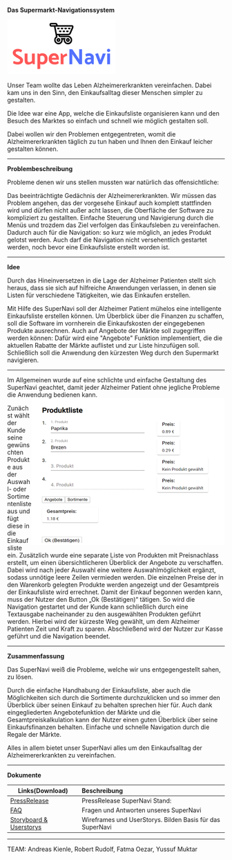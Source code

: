 **Das Supermarkt-Navigationssystem**

![SuperNavi Logo](/src/src/assets/SuperNavi.png "SuperNavi")



Unser Team wollte das Leben Alzheimererkrankten vereinfachen. Dabei kam uns
in den Sinn, den Einkaufsalltag dieser Menschen simpler zu gestalten.

Die Idee war eine App, welche die Einkaufsliste organisieren kann und den
Besuch des Marktes so einfach und schnell wie möglich gestalten soll.

Dabei wollen wir den Problemen entgegentreten, womit die Alzheimererkrankten täglich
zu tun haben und Ihnen den Einkauf leicher gestalten können. 


----


**Problembeschreibung**

Probleme denen wir uns stellen mussten war natürlich das offensichtliche:

Das beeinträchtigte Gedächnis der Alzheimererkrankten. Wir müssen das Problem
angehen, das der vorgesehe Einkauf auch komplett stattfinden wird und dürfen 
nicht außer acht lassen, die Oberfläche der Software zu kompliziert zu gestallten.
Einfache Steuerung und Navigierung durch die Menüs und trozdem das Ziel verfolgen
das Einkaufsleben zu vereinfachen.
Dadurch auch für die Navigation: so kurz wie möglich, an jedes Produkt gelotst werden.
Auch darf die Navigation nicht versehentlich gestartet werden, noch bevor eine 
Einkaufsliste erstellt worden ist.

---

**Idee**


Durch das Hineinversetzen in die Lage der Alzheimer Patienten stellt sich heraus, dass sie sich auf 
hilfreiche Anwendungen verlassen, in denen sie Listen für verschiedene Tätigkeiten, wie das 
Einkaufen erstellen.  

Mit Hilfe des SuperNavi soll der Alzheimer Patient mühelos eine intelligente Einkaufsliste erstellen 
können. Um Überblick über die Finanzen zu schaffen, soll die Software im vornherein die 
Einkaufskosten der eingegebenen Produkte ausrechnen. Auch auf Angebote der Märkte soll zugegriffen 
werden können: Dafür wird eine "Angebote" Funktion implementiert, die die aktuellen Rabatte der 
Märkte auflistet und zur Liste hinzufügen soll. 
Schließlich soll die Anwendung den kürzesten Weg durch den Supermarkt navigieren.

---

Im Allgemeinen wurde auf eine schlichte und einfache Gestaltung des SuperNavi geachtet, damit jeder 
Alzheimer Patient ohne jegliche Probleme die Anwendung bedienen kann.<img align="right" src="/src/src/assets/Einkaufsliste2.0.png">



Zunächst wählt der Kunde seine gewünschten Produkte aus der Auswahl- oder Sortimentenliste aus und  
fügt diese in die Einkaufsliste ein. Zusätzlich wurde eine separate Liste von Produkten mit 
Preisnachlass erstellt, um einen übersichtlicheren Überblick der Angebote zu verschaffen. 
Dabei wird nach jeder Auswahl eine weitere Auswahlmöglichkeit ergänzt, sodass unnötige leere Zeilen 
vermieden werden.  Die einzelnen Preise der in den Warenkorb gelegten Produkte werden angezeigt und 
der Gesamtpreis der Einkaufsliste wird errechnet.
Damit der Einkauf begonnen werden kann, muss der Nutzer den Button „Ok (Bestätigen)“ tätigen. So 
wird die Navigation gestartet und der Kunde kann schließlich durch eine Textausgabe nacheinander zu 
den ausgewählten Produkten geführt werden. Hierbei wird der kürzeste Weg gewählt, um dem Alzheimer 
Patienten Zeit und Kraft zu sparen.
Abschließend wird der Nutzer zur Kasse geführt und die Navigation beendet.

---

**Zusammenfassung**

Das SuperNavi weiß die Probleme, welche wir uns entgegengestellt sahen, zu lösen.


Durch die einfache Handhabung der Einkaufsliste, aber auch 
die Möglichkeiten sich durch die Sortimente durchzuklicken und so immer den 
Überblick über seinen Einkauf zu behalten sprechen hier für.
Auch dank eingegliederten Angebotefunktion der Märkte und die Gesamtpreiskalkulation
kann der Nutzer einen guten Überblick über seine Einkaufsfinanzen behalten.
Einfache und schnelle Navigation durch die Regale der Märkte.

Alles in allem bietet unser SuperNavi alles um den Einkaufsalltag der
Alzheimererkrankten zu vereinfachen.

-----

**Dokumente**

|Links(Download) |Beschreibung                            |
|-------------|:---------------------------------------|
|[PressRelease](https://gitlab.lrz.de/swe1ws20192020/g8/raw/master/documents/Pressrelease.docx?inline=false) |PressRelease SuperNavi Stand:           |
|[FAQ](https://gitlab.lrz.de/swe1ws20192020/g8/raw/master/documents/FAQ%20G8%2007.11.2019.pdf?inline=false)         | Fragen und Antworten unseres SuperNavi |
|[Storyboard & Userstorys](https://gitlab.lrz.de/swe1ws20192020/g8/raw/master/documents/Wireframes%20und%20Userstorys%20(1).pdf?inline=false)  | Wireframes und UserStorys. Bilden Basis für das SuperNavi           |
-----


TEAM:
Andreas Kienle, Robert Rudolf, Fatma Oezar, Yussuf Muktar
